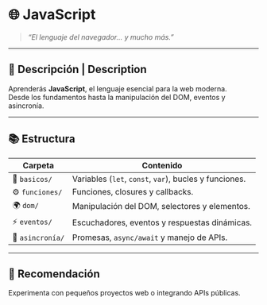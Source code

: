 # 🌐 JavaScript

> _“El lenguaje del navegador… y mucho más.”_

---

## 🧩 Descripción | Description

Aprenderás **JavaScript**, el lenguaje esencial para la web moderna.  
Desde los fundamentos hasta la manipulación del DOM, eventos y asincronía.

---

## 📚 Estructura

| Carpeta | Contenido |
|----------|------------|
| 🧠 `basicos/` | Variables (`let`, `const`, `var`), bucles y funciones. |
| ⚙️ `funciones/` | Funciones, closures y callbacks. |
| 🌍 `dom/` | Manipulación del DOM, selectores y elementos. |
| ⚡ `eventos/` | Escuchadores, eventos y respuestas dinámicas. |
| 🔄 `asincronía/` | Promesas, `async/await` y manejo de APIs. |

---

## 🧠 Recomendación
Experimenta con pequeños proyectos web o integrando APIs públicas.
